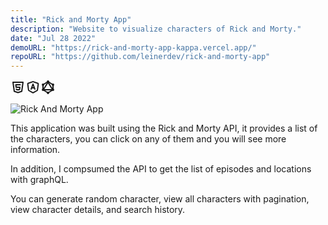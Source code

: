 ```yaml
---
title: "Rick and Morty App"
description: "Website to visualize characters of Rick and Morty."
date: "Jul 28 2022"
demoURL: "https://rick-and-morty-app-kappa.vercel.app/"
repoURL: "https://github.com/leinerdev/rick-and-morty-app"
---
```


<div style="display: flex;">
  <svg  xmlns="http://www.w3.org/2000/svg"  width="24"  height="24"  viewBox="0 0 24 24"  fill="none"  stroke="currentColor"  stroke-width="2"  stroke-linecap="round"  stroke-linejoin="round"  class="icon icon-tabler icons-tabler-outline icon-tabler-brand-html5"><path stroke="none" d="M0 0h24v24H0z" fill="none"/><path d="M20 4l-2 14.5l-6 2l-6 -2l-2 -14.5z" /><path d="M15.5 8h-7l.5 4h6l-.5 3.5l-2.5 .75l-2.5 -.75l-.1 -.5" /></svg>
  <svg xmlns="http://www.w3.org/2000/svg"  width="24"  height="24"  viewBox="0 0 24 24"  fill="none"  stroke="currentColor"  stroke-width="2"  stroke-linecap="round"  stroke-linejoin="round"  class="icon icon-tabler icons-tabler-outline icon-tabler-brand-angular"><path stroke="none" d="M0 0h24v24H0z" fill="none"/><path d="M5.428 17.245l6.076 3.471a1 1 0 0 0 .992 0l6.076 -3.471a1 1 0 0 0 .495 -.734l1.323 -9.704a1 1 0 0 0 -.658 -1.078l-7.4 -2.612a1 1 0 0 0 -.665 0l-7.399 2.613a1 1 0 0 0 -.658 1.078l1.323 9.704a1 1 0 0 0 .495 .734z" /><path d="M9 15l3 -8l3 8" /><path d="M10 13h4" /></svg>
  <svg  xmlns="http://www.w3.org/2000/svg"  width="24"  height="24"  viewBox="0 0 24 24"  fill="none"  stroke="currentColor"  stroke-width="2"  stroke-linecap="round"  stroke-linejoin="round"  class="icon icon-tabler icons-tabler-outline icon-tabler-brand-graphql"><path stroke="none" d="M0 0h24v24H0z" fill="none"/><path d="M4 8l8 -5l8 5v8l-8 5l-8 -5z" /><path d="M12 4l7.5 12h-15z" /><path d="M11 3a1 1 0 1 0 2 0a1 1 0 0 0 -2 0" /><path d="M11 21a1 1 0 1 0 2 0a1 1 0 0 0 -2 0" /><path d="M3 8a1 1 0 1 0 2 0a1 1 0 0 0 -2 0" /><path d="M3 16a1 1 0 1 0 2 0a1 1 0 0 0 -2 0" /><path d="M19 16a1 1 0 1 0 2 0a1 1 0 0 0 -2 0" /><path d="M19 8a1 1 0 1 0 2 0a1 1 0 0 0 -2 0" /></svg>
</div>

![Rick And Morty App](/rick-and-morty.png)

This application was built using the Rick and Morty API, it provides a list of the characters, you can click on any of them and you will see more information.

In addition, I compsumed the API to get the list of episodes and locations with graphQL.

You can generate random character, view all characters with pagination, view character details, and search history.